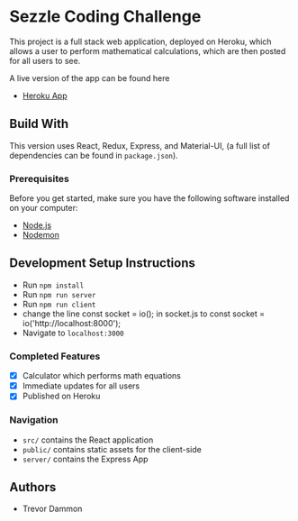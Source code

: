 # Sezzle Coding Challenge
This project is a full stack web application, deployed on Heroku, which allows a user to perform mathematical calculations, which are then posted for all users to see.

A live version of the app can be found here 
- [Heroku App](https://calm-inlet-72674.herokuapp.com/#/home)

## Build With
This version uses React, Redux, Express, and Material-UI, (a full list of dependencies can be found in `package.json`).

### Prerequisites

Before you get started, make sure you have the following software installed on your computer:

- [Node.js](https://nodejs.org/en/)
- [Nodemon](https://nodemon.io/)

## Development Setup Instructions

* Run `npm install`
* Run `npm run server`
* Run `npm run client`
* change the line const socket = io(); in socket.js to const socket = io('http://localhost:8000');
* Navigate to `localhost:3000`

### Completed Features

- [x] Calculator which performs math equations
- [x] Immediate updates for all users
- [x] Published on Heroku

### Navigation

* `src/` contains the React application
* `public/` contains static assets for the client-side
* `server/` contains the Express App

## Authors

* Trevor Dammon